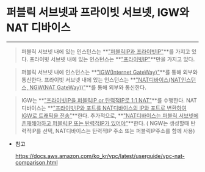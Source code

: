 # 퍼블릭 서브넷과 프라이빗 서브넷, IGW와 NAT 디바이스

---

> 퍼블릭 서브넷 내에 있는 인스턴스는 **<u>"퍼블릭IP과 프라이빗IP"</u>**를 가지고 있다.
> 프라이빗 서브넷 내에 있는 인스턴스는 **<u>"프라이빗IP"</u>**만을 가지고 있다.

> 퍼블릭 서브넷 내에 인스턴스는 **<u>"IGW(Internet GateWay)"</u>**를 통해 외부와 통신한다.
> 프라이빗 서브넷 내에 있는 인스턴스는 **<u>"NAT디바이스(NAT인스턴스, NGW(NAT GateWay))"</u>**를 통해 외부와 통신한다.

> IGW는 **<u>"프라이빗IP을 퍼블릭IP or 탄력적IP로 1:1 NAT"</u>**를 수행한다.
> NAT디바이스는 **<u>"프라이빗IP와 포트를 NAT디바이스의 IP와 포트로 변환하여 IGW로 트래픽을 전송"</u>**한다.
> 추가적으로, **<u>"NAT디바이스는 퍼블릭 서브넷에 존재해야하고 퍼블릭IP 또는 탄력적IP가 있어야"</u>**한다.
> ( NGW는 생성할때 탄력적IP를 선택, NAT디바이스는 탄력적IP 주소 또는 퍼블릭IP주소를 함께 사용)

- 참고

  https://docs.aws.amazon.com/ko_kr/vpc/latest/userguide/vpc-nat-comparison.html

